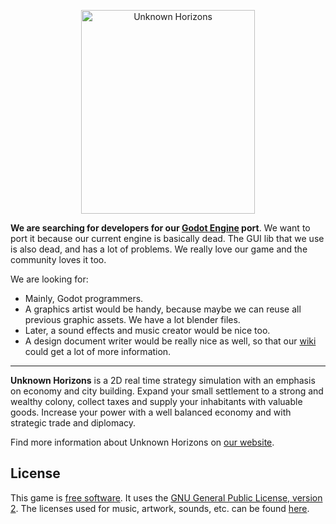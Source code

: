 <p align="center"><a href="http://unknown-horizons.org/"><img src="http://unknown-horizons.org/static/logo.svg" alt="Unknown Horizons" width="278" height="326"></a></p>

**We are searching for developers for our [Godot Engine](https://godotengine.org/) port**.
We want to port it because our current engine is basically dead.
The GUI lib that we use is also dead, and has a lot of problems.
We really love our game and the community loves it too.

We are looking for:

- Mainly, Godot programmers.
- A graphics artist would be handy, because maybe we can reuse
all previous graphic assets. We have a lot blender files.
- Later, a sound effects and music creator would be nice too.
- A design document writer would be really nice as well, so that
our [wiki](https://github.com/unknown-horizons/godot-port/wiki)
could get a lot of more information.

---

**Unknown Horizons** is a 2D real time strategy simulation with
an emphasis on economy and city building. Expand your small
settlement to a strong and wealthy colony, collect taxes and
supply your inhabitants with valuable goods. Increase your
power with a well balanced economy and with strategic trade
and diplomacy.

Find more information about Unknown Horizons on [our website](http://unknown-horizons.org/).

## License
This game is [free software](https://www.gnu.org/philosophy/free-sw.html).
It uses the [GNU General Public License, version 2](https://github.com/unknown-horizons/godot-port/blob/master/LICENSE.md).
The licenses used for music, artwork, sounds, etc. can be found
[here](https://github.com/unknown-horizons/unknown-horizons/tree/master/doc).
